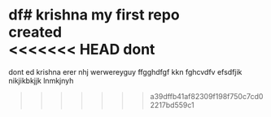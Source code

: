 df# krishna
my first repo<br>
created<br>
<<<<<<< HEAD
dont
=======
dont
ed
krishna
erer
nhj
werwereyguy
ffgghdfgf
kkn
fghcvdfv
efsdfjik
nikjikbkjjk
lnmkjnyh
>>>>>>> a39dffb41af82309f198f750c7cd02217bd559c1
